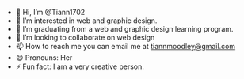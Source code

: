 - 👋 Hi, I’m @Tiann1702
- 👀 I’m interested in web and graphic design.
- 🌱 I’m graduating from a web and graphic design learning program.
- 💞️ I’m looking to collaborate on web design
- 📫 How to reach me you can email me at tiannmoodley@gmail.com
- 😄 Pronouns: Her
- ⚡ Fun fact: I am a very creative person.

<!---
Tiann1702/Tiann1702 is a ✨ special ✨ repository because its `README.md` (this file) appears on your GitHub profile.
You can click the Preview link to take a look at your changes.
--->
